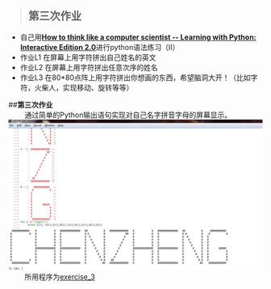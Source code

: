 >## 第三次作业
- 自己用[**How to think like a computer scientist -- Learning with Python: Interactive Edition 2.0**](http://interactivepython.org/runestone/static/thinkcspy/index.html)进行python语法练习（II）
- 作业L1 在屏幕上用字符拼出自己姓名的英文
- 作业L2 在屏幕上用字符拼出任意次序的姓名
- 作业L3 在80*80点阵上用字符拼出你想画的东西，希望脑洞大开！（比如字符，火柴人，实现移动、旋转等等）

##**第三次作业**  
　　
  通过简单的Python输出语句实现对自己名字拼音字母的屏幕显示。
![运行结果][1]  
　　
  所用程序为[exercise_3][2]
  
[1]: https://raw.githubusercontent.com/XiaobudianChen/computationalphysics_N2013301020075/master/exercise_3/chenz1.png

[2]: https://raw.githubusercontent.com/XiaobudianChen/computationalphysics_N2013301020075/master/exercise_3/exercise_3.py

